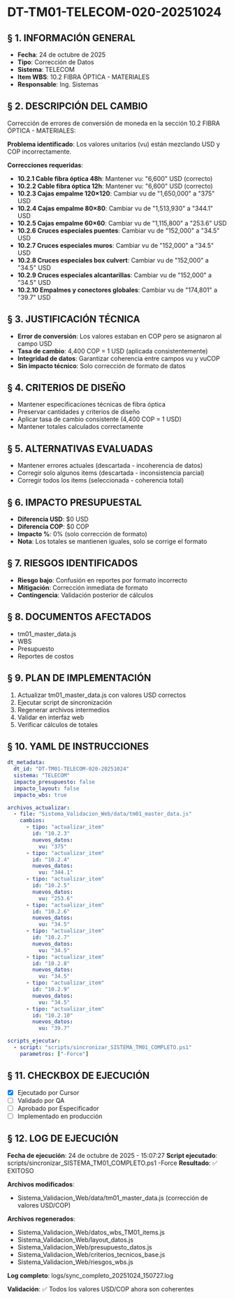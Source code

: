 # DT-TM01-TELECOM-020-20251024

## § 1. INFORMACIÓN GENERAL
- **Fecha**: 24 de octubre de 2025
- **Tipo**: Corrección de Datos
- **Sistema**: TELECOM
- **Item WBS**: 10.2 FIBRA ÓPTICA - MATERIALES
- **Responsable**: Ing. Sistemas

## § 2. DESCRIPCIÓN DEL CAMBIO
Corrección de errores de conversión de moneda en la sección 10.2 FIBRA ÓPTICA - MATERIALES:

**Problema identificado**: Los valores unitarios (vu) están mezclando USD y COP incorrectamente.

**Correcciones requeridas**:
- **10.2.1 Cable fibra óptica 48h**: Mantener vu: "6,600" USD (correcto)
- **10.2.2 Cable fibra óptica 12h**: Mantener vu: "6,600" USD (correcto)  
- **10.2.3 Cajas empalme 120×120**: Cambiar vu de "1,650,000" a "375" USD
- **10.2.4 Cajas empalme 80×80**: Cambiar vu de "1,513,930" a "344.1" USD
- **10.2.5 Cajas empalme 60×60**: Cambiar vu de "1,115,800" a "253.6" USD
- **10.2.6 Cruces especiales puentes**: Cambiar vu de "152,000" a "34.5" USD
- **10.2.7 Cruces especiales muros**: Cambiar vu de "152,000" a "34.5" USD
- **10.2.8 Cruces especiales box culvert**: Cambiar vu de "152,000" a "34.5" USD
- **10.2.9 Cruces especiales alcantarillas**: Cambiar vu de "152,000" a "34.5" USD
- **10.2.10 Empalmes y conectores globales**: Cambiar vu de "174,801" a "39.7" USD

## § 3. JUSTIFICACIÓN TÉCNICA
- **Error de conversión**: Los valores estaban en COP pero se asignaron al campo USD
- **Tasa de cambio**: 4,400 COP = 1 USD (aplicada consistentemente)
- **Integridad de datos**: Garantizar coherencia entre campos vu y vuCOP
- **Sin impacto técnico**: Solo corrección de formato de datos

## § 4. CRITERIOS DE DISEÑO
- Mantener especificaciones técnicas de fibra óptica
- Preservar cantidades y criterios de diseño
- Aplicar tasa de cambio consistente (4,400 COP = 1 USD)
- Mantener totales calculados correctamente

## § 5. ALTERNATIVAS EVALUADAS
- Mantener errores actuales (descartada - incoherencia de datos)
- Corregir solo algunos items (descartada - inconsistencia parcial)
- Corregir todos los items (seleccionada - coherencia total)

## § 6. IMPACTO PRESUPUESTAL
- **Diferencia USD**: $0 USD
- **Diferencia COP**: $0 COP
- **Impacto %**: 0% (solo corrección de formato)
- **Nota**: Los totales se mantienen iguales, solo se corrige el formato

## § 7. RIESGOS IDENTIFICADOS
- **Riesgo bajo**: Confusión en reportes por formato incorrecto
- **Mitigación**: Corrección inmediata de formato
- **Contingencia**: Validación posterior de cálculos

## § 8. DOCUMENTOS AFECTADOS
- tm01_master_data.js
- WBS
- Presupuesto
- Reportes de costos

## § 9. PLAN DE IMPLEMENTACIÓN
1. Actualizar tm01_master_data.js con valores USD correctos
2. Ejecutar script de sincronización
3. Regenerar archivos intermedios
4. Validar en interfaz web
5. Verificar cálculos de totales

## § 10. YAML DE INSTRUCCIONES
```yaml
dt_metadata:
  dt_id: "DT-TM01-TELECOM-020-20251024"
  sistema: "TELECOM"
  impacto_presupuesto: false
  impacto_layout: false
  impacto_wbs: true

archivos_actualizar:
  - file: "Sistema_Validacion_Web/data/tm01_master_data.js"
    cambios:
      - tipo: "actualizar_item"
        id: "10.2.3"
        nuevos_datos:
          vu: "375"
      - tipo: "actualizar_item"
        id: "10.2.4"
        nuevos_datos:
          vu: "344.1"
      - tipo: "actualizar_item"
        id: "10.2.5"
        nuevos_datos:
          vu: "253.6"
      - tipo: "actualizar_item"
        id: "10.2.6"
        nuevos_datos:
          vu: "34.5"
      - tipo: "actualizar_item"
        id: "10.2.7"
        nuevos_datos:
          vu: "34.5"
      - tipo: "actualizar_item"
        id: "10.2.8"
        nuevos_datos:
          vu: "34.5"
      - tipo: "actualizar_item"
        id: "10.2.9"
        nuevos_datos:
          vu: "34.5"
      - tipo: "actualizar_item"
        id: "10.2.10"
        nuevos_datos:
          vu: "39.7"

scripts_ejecutar:
  - script: "scripts/sincronizar_SISTEMA_TM01_COMPLETO.ps1"
    parametros: ["-Force"]
```

## § 11. CHECKBOX DE EJECUCIÓN
- [x] Ejecutado por Cursor
- [ ] Validado por QA
- [ ] Aprobado por Especificador
- [ ] Implementado en producción

## § 12. LOG DE EJECUCIÓN
**Fecha de ejecución**: 24 de octubre de 2025 - 15:07:27
**Script ejecutado**: scripts/sincronizar_SISTEMA_TM01_COMPLETO.ps1 -Force
**Resultado**: ✅ EXITOSO

**Archivos modificados**:
- Sistema_Validacion_Web/data/tm01_master_data.js (corrección de valores USD/COP)

**Archivos regenerados**:
- Sistema_Validacion_Web/datos_wbs_TM01_items.js
- Sistema_Validacion_Web/layout_datos.js  
- Sistema_Validacion_Web/presupuesto_datos.js
- Sistema_Validacion_Web/criterios_tecnicos_base.js
- Sistema_Validacion_Web/riesgos_wbs.js

**Log completo**: logs/sync_completo_20251024_150727.log

**Validación**: ✅ Todos los valores USD/COP ahora son coherentes
